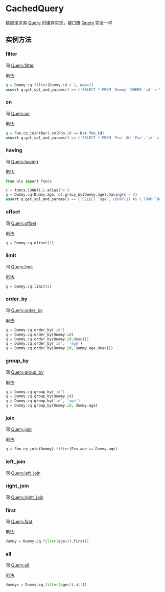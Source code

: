 # CachedQuery

数据请求类 [Query][Query] 的缓存实现，接口跟 [Query][Query] 完全一样

## 实例方法

### filter

同 [Query.filter][query_filter]

用法:

```python
q = Dummy.cq.filter(Dummy.id > 1, age=2)
assert q.get_sql_and_params() == ('SELECT * FROM `Dummy` WHERE `id` > %s AND `age` = %s', [1, 2])
```

### on

同 [Query.on][query_on]

用法:

```python
q = Foo.cq.join(Bar).on(Foo.id == Bar.foo_id)
assert q.get_sql_and_params() == ('SELECT * FROM `Foo` ON `Foo`.`id` = `Bar`.`foo_id`', [])
```

### having

同 [Query.having][query_having]

用法:

```python
from olo import funcs

c = funcs.COUNT(1).alias('c')
q = Dummy.cq(Dummy.age, c).group_by(Dummy.age).having(c > 2)
assert q.get_sql_and_params() == ('SELECT `age`, COUNT(1) AS c FROM `Dummy` GROUP BY `age` HAVING c > %s', [2])
```

### offset

同 [Query.offset][query_offset]

用法:

```python
q = Dummy.cq.offset(1)
```

### limit

同 [Query.limit][query_limit]

用法:

```python
q = Dummy.cq.limit(1)
```

### order_by

同 [Query.order_by][query_order_by]

用法:

```python
q = Dummy.cq.order_by('id')
q = Dummy.cq.order_by(Dummy.id)
q = Dummy.cq.order_by(Dummy.id.desc())
q = Dummy.cq.order_by('id', '-age')
q = Dummy.cq.order_by(Dummy.id, Dummy.age.desc())
```

### group_by

同 [Query.group_by][query_group_by]

用法:

```python
q = Dummy.cq.group_by('id')
q = Dummy.cq.group_by(Dummy.id)
q = Dummy.cq.group_by('id', 'age')
q = Dummy.cq.group_by(Dummy.id, Dummy.age)
```

### join

同 [Query.join][query_join]

用法:

```python
q = Foo.cq.join(Dummy).filter(Foo.age == Dummy.age)
```

### left_join

同 [Query.left_join][query_left_join]

### right_join

同 [Query.right_join][query_right_join]

### first

同 [Query.first][query_first]

用法:

```python
dummy = Dummy.cq.filter(age=1).first()
```

### all

同 [Query.all][query_all]

用法:

```python
dummys = Dummy.cq.filter(age=1).all()
```

  [query]: query.md
  [query_filter]: query.md#filter
  [query_on]: query.md#on
  [query_having]: query.md#having
  [query_offset]: query.md#offset
  [query_limit]: query.md#limit
  [query_order_by]: query.md#order_by
  [query_group_by]: query.md#group_by
  [query_join]: query.md#join
  [query_left_join]: query.md#left_join
  [query_right_join]: query.md#right_join
  [query_first]: query.md#first
  [query_all]: query.md#all
